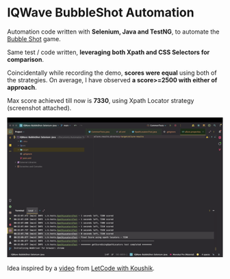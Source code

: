 # IQWave BubbleShot Automation

Automation code written with **Selenium, Java and TestNG**, to automate the
[Bubble Shot](https://focus-check-lkm-001.web.app/) game.

Same test / code written, **leveraging both Xpath and CSS Selectors for comparison**.

Coincidentally while recording the demo, **scores were equal** using both of the strategies. On average, I have observed
**a score>=2500 with either of approach**.

Max score achieved till now is **7330**, using Xpath Locator strategy (screenshot attached).

![img.png](xpathBubbleShotScore.png)

Idea inspired by a [video](https://www.youtube.com/watch?v=2XZR-CXBFaA&ab_channel=LetCodewithKoushik) from
[LetCode with Koushik](https://www.youtube.com/@letcode).